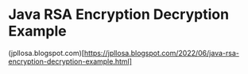 # Java RSA Encryption Decryption Example

(jpllosa.blogspot.com)[https://jpllosa.blogspot.com/2022/06/java-rsa-encryption-decryption-example.html]